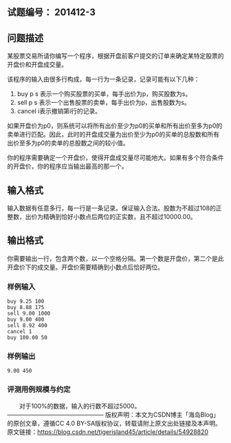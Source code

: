 ## 试题编号：	201412-3
## 问题描述
某股票交易所请你编写一个程序，根据开盘前客户提交的订单来确定某特定股票的开盘价和开盘成交量。

该程序的输入由很多行构成，每一行为一条记录，记录可能有以下几种：
1. buy p s 表示一个购买股票的买单，每手出价为p，购买股数为s。
2. sell p s 表示一个出售股票的卖单，每手出价为p，出售股数为s。
3. cancel i表示撤销第i行的记录。

如果开盘价为p0，则系统可以将所有出价至少为p0的买单和所有出价至多为p0的卖单进行匹配。因此，此时的开盘成交量为出价至少为p0的买单的总股数和所有出价至多为p0的卖单的总股数之间的较小值。

你的程序需要确定一个开盘价，使得开盘成交量尽可能地大。如果有多个符合条件的开盘价，你的程序应当输出最高的那一个。
## 输入格式
输入数据有任意多行，每一行是一条记录。保证输入合法。股数为不超过108的正整数，出价为精确到恰好小数点后两位的正实数，且不超过10000.00。
## 输出格式
你需要输出一行，包含两个数，以一个空格分隔。第一个数是开盘价，第二个是此开盘价下的成交量。开盘价需要精确到小数点后恰好两位。

### 样例输入
```
buy 9.25 100
buy 8.88 175
sell 9.00 1000
buy 9.00 400
sell 8.92 400
cancel 1
buy 100.00 50
```
### 样例输出
```
9.00 450
```
### 评测用例规模与约定
　　对于100%的数据，输入的行数不超过5000。 
————————————————
版权声明：本文为CSDN博主「海岛Blog」的原创文章，遵循CC 4.0 BY-SA版权协议，转载请附上原文出处链接及本声明。
原文链接：https://blog.csdn.net/tigerisland45/article/details/54928820